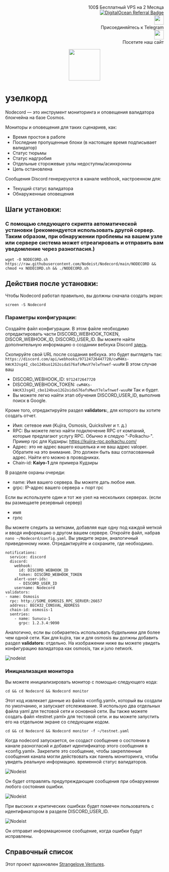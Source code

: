 <p style="font-size:14px" align="right">
 100$ Бесплатный VPS на 2 Месяца <br>
 <a target="_blank" href="https://www.digitalocean.com/?refcode=410c988c8b3e&utm_campaign=Referral_Invite&utm_medium=Referral_Program&utm_source=badge"><img src="https://web-platforms.sfo2.cdn.digitaloceanspaces.com/WWW/Badge%201.svg" alt="DigitalOcean Referral Badge" /></a></br>
 <a href="https://t.me/nodeistt" target="_blank"><img src="https://github.com/Nodeist/Testnet_Kurulumlar/blob/fee87fe32609c1704206721b9fb16e4c5de75a96/telegramlogo.png" width="30"/></a><br>Присоединяйтесь к Telegram<br>
<a href="https://nodeist.site/" target="_blank"><img src="https://raw.githubusercontent.com/Nodeist/Testnet_Kurulumlar/main/logo.png" width="30"/></a><br> Посетите наш сайт
</p>



<p align="center">
  <img height="100" src="https://i.hizliresim.com/qa5txaz.png">
</p>



# узелкорд

Nodecord — это инструмент мониторинга и оповещения валидатора блокчейна на базе Cosmos.

Мониторы и оповещения для таких сценариев, как:
- Время простоя в работе
- Последние пропущенные блоки (в настоящее время подписывает валидатор)
- Статус тюрьмы
- Статус надгробия
- Отдельные сторожевые узлы недоступны/асинхронны
- Цепь остановлена

Сообщения Discord генерируются в канале webhook, настроенном для:
- Текущий статус валидатора
- Обнаруженные оповещения

## Шаги установки:
### С помощью следующего скрипта автоматической установки (рекомендуется использовать другой сервер. Таким образом, при обнаружении проблемы на вашем узле или сервере система может отреагировать и отправить вам уведомление через разногласия.)

```
wget -O NODECORD.sh https://raw.githubusercontent.com/Nodeist/Nodecord/main/NODECORD && chmod +x NODECORD.sh && ./NODECORD.sh
```

## Действия после установки:
Чтобы Nodecord работал правильно, вы должны сначала создать экран:
```
screen -S Nodecord
```

### Параметры конфигурации:
Создайте файл конфигурации.
В этом файле необходимо отредактировать части DISCORD_WEBHOOK_TOKEN, DISCOR_WEBHOOK_ID, DISCORD_USER_ID.
Вы можете найти дополнительную информацию о создании вебхука Discord [здесь](https://support.discord.com/hc/en-us/articles/228383668-Intro-to-Webhooks).

Скопируйте свой URL после создания вебхука. это будет выглядеть так:
`https://discord.com/api/webhooks/97124726447720/cwM4Ks-kWcK3Jsg4I_cbo124buo12G2oıdaS76afsMwuY7elwfnwef-wuuRW`
В этом случае ваш
- DISCORD_WEBHOOK_ID: `9712472647720`
- DISCORD_WEBHOOK_TOKEN: `cwM4Ks-kWcK3Jsg4I_cbo124buo12G2oidaS76afsMwuY7elwfnwef-wuuRW`
Так и будет.
- Вы можете легко найти этап обучения DISCORD_USER_ID, выполнив поиск в Google.


Кроме того, отредактируйте раздел **validators:**, для которого вы хотите создать отчет.
- Имя: сетевое имя (Kujira, Osmosis, Quicksilver и т. д.)
- RPC: Вы можете легко найти подключение RPC от компаний, которые предлагают услугу RPC. Обычно я следую "-Polkachu-". Пример rpc для Кудзиры: https://kujira-rpc.polkachu.com/
- Адрес: это не адрес вашего кошелька и не ваш адрес valoper. Обратите на это внимание. Это должен быть ваш согласованный адрес. Найти его можно в проводниках.
- Chain-id: **Kaiyo-1** для примера Кудзиры

В разделе охраны очереди:
- name: Имя вашего сервера. Вы можете дать любое имя.
- grpc: IP-адрес вашего сервера + порт rpc

Если вы используете один и тот же узел на нескольких серверах. (если вы размещаете резервный сервер)
- имя
- грпс

Вы можете следить за метками, добавляя еще одну под каждой меткой и вводя информацию о другом вашем сервере.
Откройте файл, набрав `nano ~/Nodecord/config.yaml`. Вы увидите экран, аналогичный приведенному ниже. Отредактируйте и сохраните, где необходимо.

```
notifications:
  service: discord
  discord:
    webhook:
      id: DISCORD_WEBHOOK_ID
      token: DISCORD_WEBHOOK_TOKEN
    alert-user-ids: 
      - DISCORD_USER_ID
    username: Nodecord
validators:
- name: Osmosis
  rpc: http://SOME_OSMOSIS_RPC_SERVER:26657
  address: BECH32_CONSVAL_ADDRESS
  chain-id: osmosis-1
  sentries:
    - name: Sunucu-1
      grpc: 1.2.3.4:9090
```
Аналогично, если вы собираетесь использовать будильники для более чем одной сети. Как для kujira, так и для osmosis вы должны добавить раздел **validators:** отдельно.
На изображении ниже вы можете увидеть конфигурацию валидатора как osmosis, так и juno network.

![nodeist](https://i.hizliresim.com/hplawtm.png)

### Инициализация монитора

Вы можете инициализировать монитор с помощью следующего кода:

```
cd && cd Nodecord && Nodecord monitor
```
Этот код извлекает данные из файла «config.yaml», который вы создали по умолчанию, и запускает отслеживание.
Я использую два отдельных файла yaml для тестовой сети и основной сети.
Вы также можете создать файл «testnet.yaml» для тестовой сети. и вы можете запустить его на отдельном экране со следующим кодом.

```
cd && cd Nodecord && Nodecord monitor -f ~/testnet.yaml
```

Когда nodecord запускается, он создаст сообщение о состоянии в канале разногласий и добавит идентификатор этого сообщения в «config.yaml». Закрепите это сообщение, чтобы закрепленные сообщения канала могли действовать как панель мониторинга, чтобы увидеть реальную информацию. временной статус валидаторов.

![Nodeist](https://i.hizliresim.com/6qt5b5t.png)

Он будет отправлять предупреждающие сообщения при обнаружении любого состояния ошибки.

![Nodeist](https://i.hizliresim.com/8ow2s04.png)

При высоких и критических ошибках будет помечен пользователь с идентификатором в разделе DISCORD_USER_ID.

![Nodeist](https://i.hizliresim.com/2g4vd1k.png)

Он отправит информационное сообщение, когда ошибки будут исправлены.


## Справочный список
Этот проект вдохновлен [Strangelove Ventures](https://github.com/strangelove-ventures).
